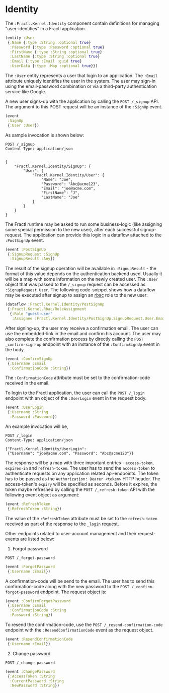 # Identity

The `:Fractl.Kernel.Identity` component contain definitions for managing "user-identities" in a Fractl application.

```clojure
(entity :User
 {:Name {:type :String :optional true}
  :Password {:type :Password :optional true}
  :FirstName {:type :String :optional true}
  :LastName {:type :String :optional true}
  :Email {:type :Email :guid true}
  :UserData {:type :Map :optional true}})
```

The `:User` entity represents a user that login to an application. The `:Email` attribute uniquely identifies the user
in the system. The user may sign-in using the email-password combination or via a third-party authentication service like Google.

A new user signs-up with the application by calling the `POST /_signup` API. The argument to this POST request will be an instance of
the `:SignUp` event.

```clojure
(event
 :SignUp
 {:User :User})
```

As sample invocation is shown below:


```
POST /_signup
Content-Type: application/json


{
    "Fractl.Kernel.Identity/SignUp": {
        "User": {
            "Fractl.Kernel.Identity/User": {
                "Name": "Joe",
                "Password": "Abc@acme123",
                "Email": "joe@acme.com",
                "FirstName": "J",
                "LastName": "Joe"
            }
        }
    }
}
```

The Fractl runtime may be asked to run some business-logic (like assigning some special permission to the new user),
after each successful signup-request. The application can provide this logic in a dataflow attached to the `:PostSignUp` event.

```clojure
(event :PostSignUp
 {:SignupRequest :SignUp
  :SignupResult :Any})
```

The result of the signup operation will be available in `:SignupResult` - the format of this value depends on the authentication
backend used. Usually it will be a map with some information on the newly created user. The `:User` object that was passed to
the `/_signup` request can be accessed as `:SignupRequest.User`. The following code-snippet shows how a dataflow may be
executed after signup to assign an [rbac](rbac) role to the new user:

```clojure
(dataflow :Fractl.Kernel.Identity/PostSignUp
 {:Fractl.Kernel.Rbac/RoleAssignment
  {:Role "guest-user" 
   :Assignee :Fractl.Kernel.Identity/PostSignUp.SignupRequest.User.Email}})
```

After signing-up, the user may receive a confirmation email. The user can use the embedded-link in the email and confirm his account.
The user may also complete the confirmation process by directly calling the `POST _confirm-sign-up` endpoint with an instance of the
`:ConfirmSignUp` event in the body.

```clojure
(event :ConfirmSignUp
 {:Username :Email
  :ConfirmationCode :String})
```

The `:ConfirmationCode` attribute must be set to the confirmation-code received in the email.

To login to the Fractl application, the user can call the `POST /_login` endpoint with an object of the `:UserLogin` event in the
request body.

```clojure
(event :UserLogin 
 {:Username :String
  :Password :Password})
```

An example invocation will be,

```
POST /_login
Content-Type: application/json

{"Fractl.Kernel.Identity/UserLogin":
 {"Username": "joe@acme.com", "Password": "Abc@acme123"}}
```

The response will be a map with three important entries - `access-token`, `expires-in` and `refresh-token`. The user has to 
send the `access-token` to authenticate requests on any application related api-endpoints. The token has to be passed as 
the `Authorization: Bearer <token>` HTTP header. The access-token's  `expiry` will be specified as seconds. Before it expires, 
the token maybe refreshed by calling the `POST /_refresh-token` API with the following event object as argument:

```clojure
(event :RefreshToken
 {:RefreshToken :String})
```

The value of the `:RefreshToken` attribute must be set to the `refresh-token` received as part of the response to the 
`_login` request.

Other endpoints related to user-account management and their request-events are listed below:

1. Forgot password

`POST /_forgot-password`

```clojure
(event :ForgotPassword
 {:Username :Email})
```

A confirmation-code will be send to the email. The user has to send this confirmation-code along with the new password
to the `POST /_confirm-forgot-password` endpoint. The request object is:

```clojure
(event :ConfirmForgotPassword
 {:Username :Email
  :ConfirmationCode :String
  :Password :String})
```

To resend the confirmation-code, use the `POST /_resend-confirmation-code` endpoint with the `:ResendConfirmationCode` event
as the request object.

```clojure
(event :ResendConfirmationCode
 {:Username :Email})
```

2. Change password

`POST /_change-password`

```clojure
(event :ChangePassword
 {:AccessToken :String
  :CurrentPassword :String
  :NewPassword :String})
```
